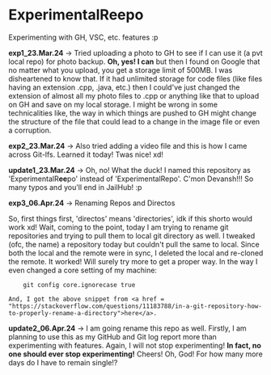 # ExperimentalReepo
Experimenting with GH, VSC, etc. features :p

<p>
  <b>exp1_23.Mar.24</b> -> Tried uploading a photo to GH to see if I can use it (a pvt local repo) for photo backup. <b>Oh, yes! I can</b> but then I found on Google that no matter what you upload, you get a storage limit of 500MB. I was disheartened to know that. If it had unlimited storage for code files (like files having an extension .cpp, .java, etc.) then I could've just changed the extension of almost all my photo files to .cpp or anything like that to upload on GH and save on my local storage. I might be wrong in some technicalities like, the way in which things are pushed to GH might change the structure of the file that could lead to a change in the image file or even a corruption.
</p>

<p>
  <b>exp2_23.Mar.24</b> -> Also tried adding a video file and this is how I came across Git-lfs. Learned it today! Twas nice! xd!
</p>

<p>
  <b>update1_23.Mar.24</b> -> Oh, no! What the duck! I named this repository as 'ExperimentalR<b>ee</b>po' instead of 'ExperimentalRepo'. C'mon Devansh!!! So many typos and you'll end in JailHub! :p
</p>

<p>
  <b>exp3_06.Apr.24</b> -> Renaming Repos and Directos
  <p>
    So, first things first, 'directos' means 'directories', idk if this shorto would work xd! Wait, coming to the point, today I am trying to rename git repositories and trying to pull them to local git directory as well. I tweaked (ofc, the name) a repository today but couldn't pull the same to local. Since both the local and the remote were in sync, I deleted the local and re-cloned the remote. It worked! Will surely try more to get a proper way. In the way I even changed a core setting of my machine:

```
    git config core.ignorecase true
```

    And, I got the above snippet from <a href = "https://stackoverflow.com/questions/11183788/in-a-git-repository-how-to-properly-rename-a-directory">here</a>.
  </p>
</p>

<p>
  <b>update2_06.Apr.24</b> -> I am going rename this repo as well. Firstly, I am planning to use this as my GitHub and Git log report more than experimenting with features. Again, I will not stop experimenting! <b>In fact, no one should ever stop experimenting!</b> Cheers! Oh, God! For how many more days do I have to remain single!?
</p>
